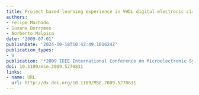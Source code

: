```yaml
---
title: Project based learning experience in VHDL digital electronic circuit design
authors:
- Felipe Machado
- Susana Borromeo
- Norberto Malpica
date: '2009-07-01'
publishDate: '2024-10-18T10:42:49.101624Z'
publication_types:
- 0
publication: '*2009 IEEE International Conference on Microelectronic Systems Education*'
doi: 10.1109/mse.2009.5270831
links:
- name: URL
  url: http://dx.doi.org/10.1109/MSE.2009.5270831
---
```

